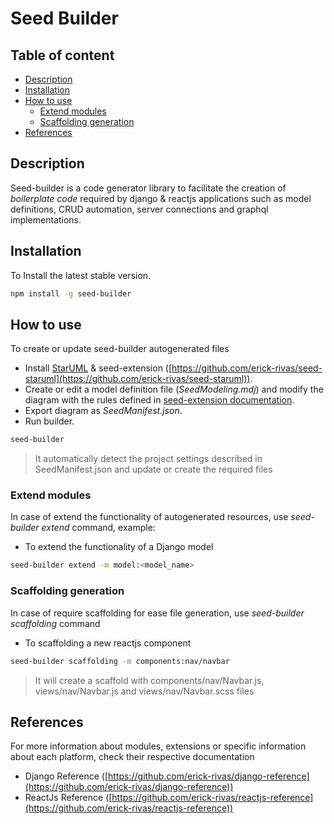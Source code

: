 # Seed Builder

## Table of content

-   [Description](#description)
-   [Installation](#installation)
-   [How to use](#how-to-use)
    -   [Extend modules](#extend-modules)
    -   [Scaffolding generation](#scaffolding-generation)
-   [References](#references)

## Description

Seed-builder is a code generator library to facilitate the creation of *boilerplate code* required by django & reactjs applications such as model definitions, CRUD automation, server connections and graphql implementations.

## Installation

To Install the latest stable version.

```bash
npm install -g seed-builder
```

## How to use

To create or update seed-builder autogenerated files

-   Install [StarUML](http://staruml.io/download) & seed-extension ([https://github.com/erick-rivas/seed-staruml](https://github.com/erick-rivas/seed-staruml)).
-   Create or edit a model definition file (*SeedModeling.mdj*) and modify the diagram with the rules defined in [seed-extension documentation](https://github.com/erick-rivas/seed-staruml/blob/master/README.md).
-   Export diagram as *SeedManifest.json*.
-   Run builder.
```bash
seed-builder
``` 
>   It automatically detect the project settings described in SeedManifest.json and update or create the required files


### Extend modules

In case of extend the functionality of autogenerated resources, use *seed-builder extend* command, example: 

-   To extend the functionality of a Django model
```bash
seed-builder extend -m model:<model_name>
``` 


### Scaffolding generation

In case of require scaffolding for ease file generation, use *seed-builder scaffolding* command

-   To scaffolding a new reactjs component
```bash
seed-builder scaffolding -m components:nav/navbar
``` 
>  It will create a scaffold with components/nav/Navbar.js, views/nav/Navbar.js and views/nav/Navbar.scss files

## References

For more information about modules, extensions or specific information about each platform, check their respective documentation

-   Django Reference ([https://github.com/erick-rivas/django-reference](https://github.com/erick-rivas/django-reference))
-   ReactJs Reference ([https://github.com/erick-rivas/reactjs-reference](https://github.com/erick-rivas/reactjs-reference))